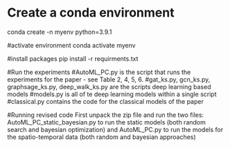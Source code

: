 # Create a conda environment
conda create -n myenv python=3.9.1

#activate environment
conda activate myenv

#install packages
pip install -r requirments.txt

#Run the experiments
#AutoML_PC.py is the script that runs the experiments for the paper - see Table 2, 4, 5, 6.
#gat_ks.py, gcn_ks.py, graphsage_ks.py, deep_walk_ks.py are the scripts deep learning based models
#models.py is all of te deep learning models within a single script
#classical.py contains the code for the classical models of the paper

#Running revised code
First unpack the zip file and run the two files: AutoML_PC_static_bayesian.py to run the static models (both random search and bayesian optimization) and AutoML_PC.py to run the models for the spatio-temporal data (both random and bayesian approaches)
